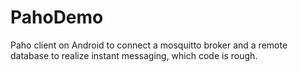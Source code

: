 # PahoDemo
Paho client on Android to connect a mosquitto broker and a remote database to realize instant messaging,
which code is rough.
